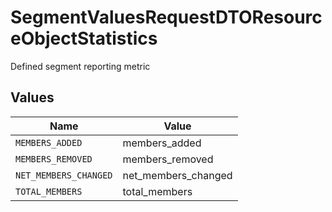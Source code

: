 # SegmentValuesRequestDTOResourceObjectStatistics

Defined segment reporting metric


## Values

| Name                  | Value                 |
| --------------------- | --------------------- |
| `MEMBERS_ADDED`       | members_added         |
| `MEMBERS_REMOVED`     | members_removed       |
| `NET_MEMBERS_CHANGED` | net_members_changed   |
| `TOTAL_MEMBERS`       | total_members         |
